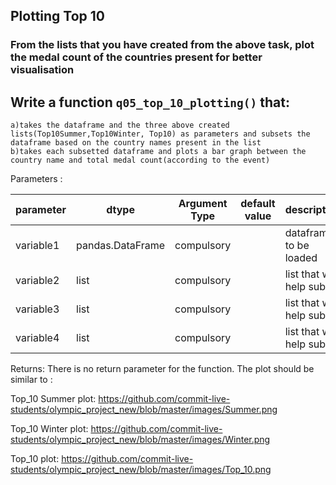 ## Plotting Top 10

### From the lists that you have created from the above task, plot the medal count of the countries present for better visualisation

## Write a function `q05_top_10_plotting()` that:
    
    a)takes the dataframe and the three above created lists(Top10Summer,Top10Winter, Top10) as parameters and subsets the dataframe based on the country names present in the list
    b)takes each subsetted dataframe and plots a bar graph between the country name and total medal count(according to the event)
   
    
Parameters :

| parameter | dtype          | Argument Type | default value | description                   |
|-----------|----------------|---------------|---------------|-------------------------------|
| variable1  |pandas.DataFrame| compulsory    |               | dataframe to be loaded        |
| variable2  |list          | compulsory    |               | list that will help subset        |
| variable3  |list          | compulsory    |               | list that will help subset        |
| variable4  |list          | compulsory    |               | list that will help subset        |



Returns:
There is no return parameter for the function. The plot should be similar to :

Top_10 Summer plot: https://github.com/commit-live-students/olympic_project_new/blob/master/images/Summer.png

Top_10 Winter plot: https://github.com/commit-live-students/olympic_project_new/blob/master/images/Winter.png

Top_10 plot: https://github.com/commit-live-students/olympic_project_new/blob/master/images/Top_10.png